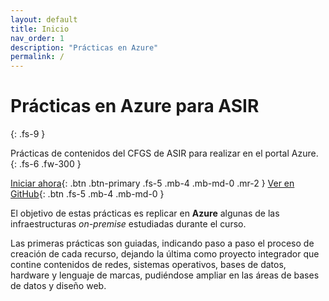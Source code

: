 ```yaml
---
layout: default
title: Inicio
nav_order: 1
description: "Prácticas en Azure"
permalink: /
---
```


# Prácticas en Azure para ASIR
{: .fs-9 }

Prácticas de contenidos del CFGS de ASIR para realizar en el portal Azure.
{: .fs-6 .fw-300 }

[Iniciar ahora](https://jrpellicer.github.io/azureasir/docs/practica01.html){: .btn .btn-primary .fs-5 .mb-4 .mb-md-0 .mr-2 }
[Ver en GitHub](https://github.com/jrpellicer/azureasir){: .btn .fs-5 .mb-4 .mb-md-0 }

El objetivo de estas prácticas es replicar en **Azure** algunas de las infraestructuras *on-premise* estudiadas durante el curso.

Las primeras prácticas son guiadas, indicando paso a paso el proceso de creación de cada recurso, dejando la última como proyecto integrador que contine contenidos de redes, sistemas operativos, bases de datos, hardware y lenguaje de marcas, pudiéndose ampliar en las áreas de bases de datos y diseño web.
